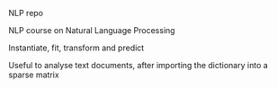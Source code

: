 NLP repo

NLP course on Natural Language Processing

Instantiate, fit, transform and predict 

Useful to analyse text documents, after importing the dictionary into a sparse matrix
